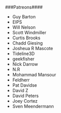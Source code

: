 
 ###Patreons#### 
- Guy Barton 
- EIPS  
- Will Nelson 
- Scott Windmiller 
- Curtis Brooks 
- Chadd Giesing 
- Josheua R Mascote 
- Tideline3D 
- geekfisher 
- Nick Darrow 
- N.R 
- Mohammad Mansour 
- Feldherr 
- Pat Davidse 
- David Z 
- David Peters 
- Joey Cortez 
- Sven Meendermann 

